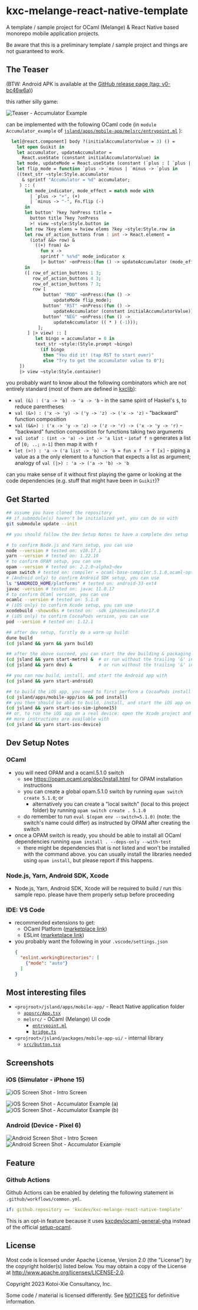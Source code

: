 # kxc-melange-react-native-template

A template / sample project for OCaml (Melange) & React Native based monorepo
mobile application projects.

Be aware that this is a preliminary template / sample project and things are not guaranteed to work.

## The Teaser

(BTW: Android APK is available at the [GitHub release page (tag: v0-bc46w6a)](https://github.com/kxcdev/kxc-melange-react-native-template/releases/tag/v0-bc46w6a))

this rather silly game:

![Teaser - Accumulator Example](./docs/images/teaser-accumulator-43.png "Accumulator Example Teaser")

can be implemented with the following OCaml code (in `module Accumulator_example` of [`jsland/apps/mobile-app/melsrc/entrypoint.ml`](./jsland/apps/mobile-app/melsrc/entrypoint.ml) ):

```ocaml
  let[@react.component] body ?(initialAccumulatorValue = 3) () =
    let open Guikit in
    let accumulator, updateAccumulator =
      React.useState (constant initialAccumulatorValue) in
    let mode, updateMode = React.useState (constant (`plus : [ `plus | `minus ])) in
    let flip_mode = function `plus -> `minus | `minus -> `plus in
    ((text_str ~style:Style.accumulator
      & sprintf "Accumulator = %d" accumulator;
     ) :: (
       let mode_indicator, mode_effect = match mode with
         | `plus -> "+", (+)
         | `minus -> "-", Fn.flip (-)
       in
       let button' ?key ?onPress title =
         button title ?key ?onPress
         >! view ~style:Style.button in
       let row ?key elems = hview elems ?key ~style:Style.row in
       let row_of_action_buttons from : int -> React.element =
         (iotaf &&> row) &
           ((+) from) &>
             fun x ->
             sprintf " %s%d" mode_indicator x
             |> button' ~onPress:(fun () -> updateAccumulator (mode_effect x))
       in
       ([ row_of_action_buttons 1 3;
          row_of_action_buttons 4 3;
          row_of_action_buttons 7 3;
          row [
              button' "MOD" ~onPress:(fun () ->
                  updateMode flip_mode);
              button' "RST" ~onPress:(fun () ->
                  updateAccumulator (constant initialAccumulatorValue));
              button' "NEG" ~onPress:(fun () ->
                  updateAccumulator (( * ) (-1)));
            ];
        ] |> view) :: [
           let bingo = accumulator = 0 in
           text_str ~style:(Style.prompt ~bingo)
             (if bingo
              then "You did it! (tap RST to start over)"
              else "Try to get the accumulator value to 0");
     ])
     |> view ~style:Style.container)
```

you probably want to know about the following combinators which are not entirely standard (most of them are defined in [kxclib](https://kxc.dev/kxclib-ocaml)):
- `val (&) : ('a -> 'b) -> 'a -> 'b` - in the same spirit of Haskel's `$`, to reduce parentheses
- `val (&>) : ('x -> 'y) -> ('y -> 'z) -> ('x -> 'z)` - "backward" function composition
- `val (&&>) : ('x -> 'y -> 'z) -> ('z -> 'r) -> ('x -> 'y -> 'r)` - "backward" function composition for functions taking two arguments
- `val iotaf : (int -> 'a) -> int -> 'a list` - `iotaf f n` generates a list of `[0; ..; n-1]` then map it with `f`
- `let (>!) : 'a -> ('a list -> 'b) -> 'b = fun x f -> f [x]` - piping a value as a the only element to a function that expects a list as argument; analogy of `val (|>) : 'a -> ('a -> 'b) -> 'b`

can you make sense of it without first playing the game or looking at
the code dependencies (e.g. stuff that might have been in `Guikit`)?

## Get Started
```bash
## assume you have cloned the repository
## if submodule(s) haven't be initialized yet, you can do so with
git submodule update --init

## you should follow the Dev Setup Notes to have a complete dev setup

# to confirm Node.js and Yarn setup, you can use
node --version # tested on: v18.17.1
yarn --version # tested on: 1.22.19
# to confirm OPAM setup, you can use
opam --version # tested on: 2.2.0~alpha3~dev
opam switch # tested on: compiler = ocaml-base-compiler.5.1.0,ocaml-options-vanilla.1
# (Android only) to confirm Android SDK setup, you can use
ls "$ANDROID_HOME/platforms" # tested on: android-33-ext4
javac -version # tested on: javac 11.0.17
# to confirm OCaml version, you can use
ocamlc --version # tested on: 5.1.0
# (iOS only) to confirm Xcode setup, you can use
xcodebuild -showsdks # tested on: -sdk iphonesimulator17.0
# (iOS only) to confirm CocoaPods version, you can use
pod --version # tested on: 1.12.1

## after dev setup, firstly do a warm-up build:
dune build
(cd jsland && yarn && yarn build)

## after the above succeed, you can start the dev building & packaging servers with
(cd jsland && yarn start-metro) &  # or run without the trailing '&' in another terminal
(cd jsland && yarn dev) &          # or run without the trailing '&' in another terminal

## you can now build, install, and start the Android app with
(cd jsland && yarn start-android)

## to build the iOS app, you need to first perform a CocoaPods install with
(cd jsland/apps/mobile-app/ios && pod install)
## you then should be able to build, install, and start the iOS app on a simulator with
(cd jsland && yarn start-ios-sim-iphone15)
## or, to run the iOS app on a real device: open the Xcode project and proceed in Xcode
## more instructions are available with
(cd jsland && yarn start-ios-device)
```

## Dev Setup Notes
### OCaml
* you will need OPAM and a ocaml.5.1.0 switch
  * see https://opam.ocaml.org/doc/Install.html for OPAM installation instructions
  * you can create a global opam.5.1.0 switch by running `opam switch create 5.1.0`; or
    * alternatively you can create a "local switch" (local to this project folder) by running
      `opam switch create . 5.1.0`
  * do remember to run `eval $(opam env --switch=5.1.0)` (note: the switch's name could differ)
    as instructed by OPAM after creating the switch
* once a OPAM switch is ready, you should be able to install all OCaml dependencies running `opam install . --deps-only --with-test`
  * there might be dependencies that is not listed and won't be installed with the command above.
    you can usually install the libraries needed using `opam install`, but please report if this happens.

### Node.js, Yarn, Android SDK, Xcode
* Node.js, Yarn, Android SDK, Xcode will be required to build / run this sample repo.
  please have them properly setup before proceeding

### IDE: VS Code
* recommended extensions to get:
  * OCaml Platform ([marketplace link](https://marketplace.visualstudio.com/items?itemName=ocamllabs.ocaml-platform))
  * ESLint ([marketplace link](https://marketplace.visualstudio.com/items?itemName=dbaeumer.vscode-eslint))
* you probably want the following in your `.vscode/settings.json`
    ```json
    {
      "eslint.workingDirectories": [
        {"mode": "auto"}
      ]
    }
    ```

## Most interesting files
* `<projroot>/jsland/apps/mobile-app/` - React Native application folder
  * [`appsrc/App.tsx`](./jsland/apps/mobile-app/appsrc/App.tsx)
  * `melsrc/` - OCaml (Melange) UI code
    * [`entrypoint.ml`](./jsland/apps/mobile-app/melsrc/entrypoint.ml)
    * [`bridge.ts`](./jsland/apps/mobile-app/melsrc/bridge.ts)
* `<projroot>/jsland/packages/mobile-app-ui/` - internal library
  * [`src/button.tsx`](./jsland/packages/mobile-app-ui/src/button.tsx)

## Screenshots

### iOS (Simulator - iPhone 15)
![iOS Screen Shot - Intro Screen](./docs/images/sc-iphone-1.png "Intro Screen")

![iOS Screen Shot - Accumulator Example (a)](./docs/images/sc-iphone-2a.png "Accumulator Example (a)")
![iOS Screen Shot - Accumulator Example (b)](./docs/images/sc-iphone-2b.png "Accumulator Example (b)")

### Android (Device - Pixel 6)
![Android Screen Shot - Intro Screen](./docs/images/sc-android-1.png "Intro Screen")
![Android Screen Shot - Accumulator Example](./docs/images/sc-android-2.png "Accumulator Example")

## Feature

### Github Actions

Github Actions can be enabled by deleting the following statement in ``.github/workflows/common.yml``.

```yml
if: github.repository == 'kxcdev/kxc-melange-react-native-template'
```

This is an opt-in feature because it uses [kxcdev/ocaml-general-gha](https://github.com/kxcdev/ocaml-general-gha) instead of the official [setup-ocaml](https://github.com/ocaml/setup-ocaml).

## License
Most code is licensed under Apache License, Version 2.0 (the "License")
by the copyright holder(s) listed below.
You may obtain a copy of the License at http://www.apache.org/licenses/LICENSE-2.0.

Copyright 2023 Kotoi-Xie Consultancy, Inc.

Some code / material is licensed differently.
See [NOTICES](./NOTICES) for definitive information.
